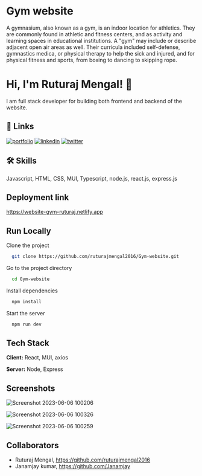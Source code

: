 
# Gym website

A gymnasium, also known as a gym, is an indoor location for athletics. They are commonly found in athletic and fitness centers, and as activity and learning spaces in educational institutions. A "gym" may include or describe adjacent open air areas as well. Their curricula included self-defense, gymnastics medica, or physical therapy to help the sick and injured, and for physical fitness and sports, from boxing to dancing to skipping rope.


# Hi, I'm Ruturaj Mengal! 👋

I am full stack developer for building both frontend and backend of the website.


## 🔗 Links
[![portfolio](https://img.shields.io/badge/my_portfolio-000?style=for-the-badge&logo=ko-fi&logoColor=white)](https://drive.google.com/file/d/1Pzu7UyjBjDqUjdD2qcPFf-zrQUBooJSU/view?usp=sharing)
[![linkedin](https://img.shields.io/badge/linkedin-0A66C2?style=for-the-badge&logo=linkedin&logoColor=white)](https://www.linkedin.com/in/ruturajmengal2016/)
[![twitter](https://img.shields.io/badge/twitter-1DA1F2?style=for-the-badge&logo=twitter&logoColor=white)](https://twitter.com/RuturajMengal)

## 🛠 Skills
Javascript, HTML, CSS, MUI, Typescript, node.js, react.js, express.js 

## Deployment link

https://website-gym-ruturaj.netlify.app

## Run Locally

Clone the project

```bash
  git clone https://github.com/ruturajmengal2016/Gym-website.git
```

Go to the project directory

```bash
  cd Gym-website
```

Install dependencies

```bash
  npm install
```

Start the server

```bash
  npm run dev
```


## Tech Stack

**Client:** React, MUI, axios

**Server:** Node, Express


## Screenshots
![Screenshot 2023-06-06 100206](https://github.com/ruturajmengal2016/Gym-website/assets/114099113/eca3f520-9172-44f5-a8db-0ee847fed974)

![Screenshot 2023-06-06 100326](https://github.com/ruturajmengal2016/Gym-website/assets/114099113/965bb1e4-17b5-43c7-907f-9ccbbf0779ed)

![Screenshot 2023-06-06 100259](https://github.com/ruturajmengal2016/Gym-website/assets/114099113/199c4d42-af0b-43e2-99e3-b060eafcad57)

## Collaborators

- Ruturaj Mengal, https://github.com/ruturajmengal2016
- Janamjay kumar, https://github.com/Janamjay
